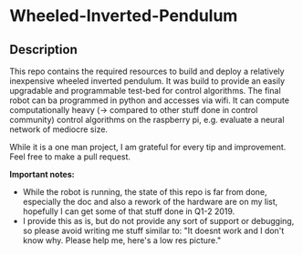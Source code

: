 # Wheeled-Inverted-Pendulum
## Description
This repo contains the required resources to build and deploy a relatively inexpensive wheeled inverted pendulum. It was build to provide an easily upgradable and programmable test-bed for control algorithms. The final robot can ba programmed in python and accesses via wifi. It can compute computationally heavy (-> compared to other stuff done in control community) control algorithms on the raspberry pi, e.g. evaluate a neural network of mediocre size.

While it is a one man project, I am grateful for every tip and improvement. Feel free to make a pull request.

**Important notes:**
* While the robot is running, the state of this repo is far from done, especially the doc and also a rework of the hardware are on my list, hopefully I can get some of that stuff done in Q1-2 2019.
* I provide this as is, but do not provide any sort of support or debugging, so please avoid writing me stuff similar to: "It doesnt work and I don't know why. Please help me, here's a low res picture."